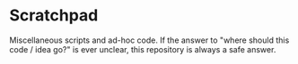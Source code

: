 # Scratchpad

Miscellaneous scripts and ad-hoc code. If the answer to "where should this code / idea
go?" is ever unclear, this repository is always a safe answer.
